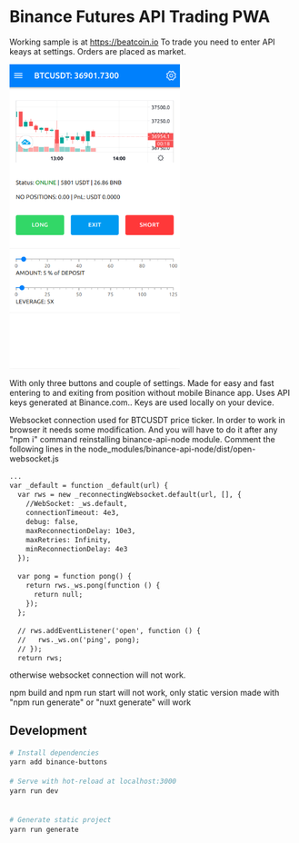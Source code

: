 # Binance Futures API Trading PWA
Working sample is at https://beatcoin.io
To trade you need to enter API keays at settings. Orders are placed as market. 

<img src="https://github.com/mpuz/BINBUTT/raw/master/beatcoin.io.png" alt="UI" width="300"/>

With only three buttons and couple of settings. Made for easy and fast entering to and exiting from position without mobile Binance app. Uses API keys generated at Binance.com.. Keys are used locally on your device. 

Websocket connection used for BTCUSDT price ticker. In order to work in browser it needs some modification. And you will have to do it after any "npm i" command reinstalling binance-api-node module. Comment the following lines in the node_modules/binance-api-node/dist/open-websocket.js

```
...
var _default = function _default(url) {
  var rws = new _reconnectingWebsocket.default(url, [], {
    //WebSocket: _ws.default,
    connectionTimeout: 4e3,
    debug: false,
    maxReconnectionDelay: 10e3,
    maxRetries: Infinity,
    minReconnectionDelay: 4e3
  });

  var pong = function pong() {
    return rws._ws.pong(function () {
      return null;
    });
  };

  // rws.addEventListener('open', function () {
  //   rws._ws.on('ping', pong);
  // });
  return rws;
```
otherwise websocket connection will not work.


npm build and npm run start will not work, only static version made with "npm run generate" or "nuxt generate" will work

> 

## Development

``` bash
# Install dependencies
yarn add binance-buttons

# Serve with hot-reload at localhost:3000
yarn run dev


# Generate static project
yarn run generate
```
